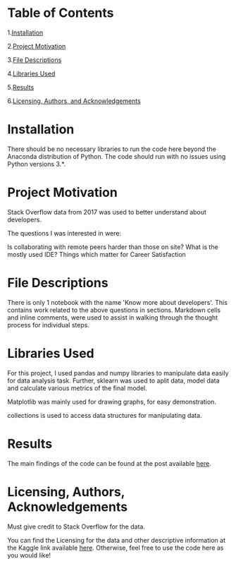# Table of Contents

   1.[Installation](#installation)
  
   2.[Project Motivation](#project-motivation)
  
   3.[File Descriptions](#file-descriptions)
   
   4.[Libraries Used](#libraries-used)
   
   5.[Results](#results)
   
   6.[Licensing, Authors, and Acknowledgements](#licensing,-authors,-acknowledgements)
  

# Installation

There should be no necessary libraries to run the code here beyond the Anaconda distribution of Python. The code should run with no issues using Python versions 3.*.

# Project Motivation

Stack Overflow data from 2017 was used to better understand about developers. 

The questions I was interested in were:

Is collaborating with remote peers harder than those on site?
What is the mostly used IDE?
Things which matter for Career Satisfaction


# File Descriptions

There is only 1 notebook with the name 'Know more about developers'. This contains work related to the above questions in sections. Markdown cells and inline comments, were used to assist in walking through the thought process for individual steps.

# Libraries Used

For this project, I used pandas and numpy libraries to manipulate data easily for data analysis task.
Further, sklearn was used to aplit data, model data and calculate various metrics of the final model.

Matplotlib was mainly used for drawing graphs, for easy demonstration.

collections is used to access data structures for manipulating data.


# Results

The main findings of the code can be found at the post available [here](https://medium.com/@cresclux/know-more-about-developers-a337d8047995).

# Licensing, Authors, Acknowledgements

Must give credit to Stack Overflow for the data. 

You can find the Licensing for the data and other descriptive information at the Kaggle link available [here](https://www.kaggle.com/stackoverflow/so-survey-2017/data). Otherwise, feel free to use the code here as you would like!
